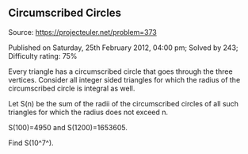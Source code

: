 Circumscribed Circles
---------------------

Source: https://projecteuler.net/problem=373

Published on Saturday, 25th February 2012, 04:00 pm; Solved by 243;
Difficulty rating: 75%

Every triangle has a circumscribed circle that goes through the three
vertices. Consider all integer sided triangles for which the radius of
the circumscribed circle is integral as well.

Let S(n) be the sum of the radii of the circumscribed circles of all
such triangles for which the radius does not exceed n.

S(100)=4950 and S(1200)=1653605.

Find S(10^7^).
